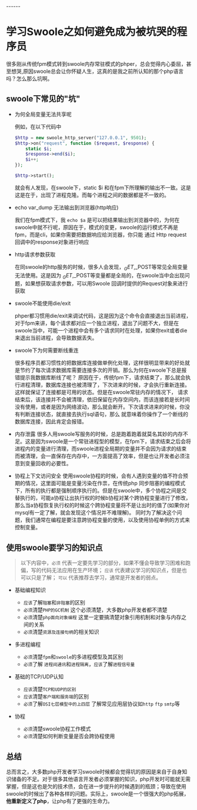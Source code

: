 <head>
     <title>学习Swoole之如何避免成为被坑哭的程序员</title>
     <meta content="text/html; charset=utf-8" http-equiv="Content-Type">
     <meta name="keywords" content="swoole|如何学习swoole|swoole 采坑|swoole学习笔记"/>
     <meta name="description" content="如何学习swoole|swoole 采坑|swoole|swoole学习笔记"/>
</head>
---<head>---

# 学习Swoole之如何避免成为被坑哭的程序员

很多刚从传统fpm模式转到swoole内存常驻模式的phper，总会觉得内心委屈，甚至想哭,原因swoole总会让你怀疑人生，这真的是我之前所认知的那个php语言吗？怎么那么坑啊。

## swoole下常见的"坑"

- 为何全局变量无法共享呢
   
    例如，在以下代码中
    ```php
    $http = new swoole_http_server("127.0.0.1", 9501);
    $http->on("request", function ($request, $response) {
        static $i;
        $response->end($i);
        $i++;
    });
    
    $http->start();
    ```
    就会有人发现，在swoole下，static $i 和在fpm下所理解的输出不一致。这是这是在于，出现了进程克隆。而每个进程之间的数据都是不一致的。

- echo var_dump 无法输出到浏览器(http响应)
    
    我们在fpm模式下，我 ```echo $a``` 是可以把结果输出到浏览器中的，为何在swoole中就不行呢，原因在于，模式的变更，swoole的运行模式不再是fpm，而是cli，如果你需要把数据响应给浏览器，你只能
    通过 Http request 回调中的response对象进行响应

- http请求参数获取

    在同swoole的http服务的时候，很多人会发现，$_GET,$_POST等常见全局变量无法使用。这是因为 $_GET,$_POST等变量都是全局的，在swoole当中会出现问题，如果想获取请求参数，可以用Swoole 回调时提供的Request对象来进行获取

- swoole不能使用die/exit
    
    phper都习惯用die/exit来调试代码，这是因为这个命令会直接退出当前进程，对于fpm来讲，每个请求都对应一个独立进程，退出了问题不大，但是在swoole当中，可能一个进程中会有多个请求同时在处理，如果你exit或者die来退出当前进程，会导致数据丢失。

- swoole下为何需要断线重连      
    
    很多程序员都习惯性的把数据库连接做单例化处理，这样很明显带来的好处就是节约了每次请求数据库需要连接多次的开销。那么为何在swoole下总是报错提示我数据库断线了呢？
    原因在于，传统fpm下，请求结束了，那么就会执行进程清理，数据库连接也被清理了，下次进来的时候，才会执行重新连接。这样就保证了连接都是可用的状态。但是在swoole常驻内存的情况下，
    请求结束后，该连接并不会被清理，依旧保留在内存空间内，而该连接若是长时间没有使用，或者是因为网络波动，那么就会断开。下次请求进来的时候，你没有判断连接状态，就直接去执行sql语句，那么
    就意味着你操作了一个断线的数据库连接，因此肯定会报错。

- 内存泄露
    很多人用swoole写服务的时候，总是跑着跑着就莫名其妙的内存不足。这是因为swoole是一个常驻进程型的模型，在fpm下，请求结束之后会将进程内的变量进行清理，而swoole进程全局期的变量并不会因为请求的结束而被清理，会一直保存在内存中，一方面提高了效率，但是也让开发者必须注意到变量回收的必要性。

- 协程上下文访问安全
    使用swoole协程的时候，会有人遇到变量的值不符合预期的情况，这里面可能是变量污染在作祟，在传统php 同步阻塞的编程模式下，所有的执行都是强制顺序执行的。但是在swoole中，多个协程之间是交替执行的，可能a协程让出执行权的时候b协程对某个跨协程变量进行了修改，那么当a协程恢复执行权的时候这个跨协程变量将不是让出时的值了(如果你对mysql有一定了解，就会发现这个情况并不难理解)。
    同时为了解决这个问题，我们通常在编程是要注意跨协程变量的使用，以及使用协程单例的方式来控制变量。
    
## 使用swoole要学习的知识点

> 以下内容中，`必须` 代表一定要先学习的部分，如果不懂会导致学习困难和跑偏，写的代码无法应用在生产环境； `应该` 代表建议学习的知识点，但是也可以只是了解； `可以` 代表推荐去学习，通常是开发者的弱点。

- 基础编程知识
  - `应该`了解`阻塞`和`非阻塞`的区别
  - `必须`清楚`PHP的GC机制` 这个必须清楚，大多数php开发者都不清楚
  - `必须`清楚`php面向对象编程` 这里一定要搞清楚对象引用机制和对象与内存之间的关系
  - `必须`清楚`资源及连接句柄`的相关知识
  
- 多进程编程
  - `必须`清楚`fpm`和`swoole`的多进程模型及其区别
  - `必须`了解 `进程间通讯`和`进程隔离`，`应该`了解`进程信号量`

- 基础的TCP/UDP认知
  - `应该`清楚`TCP和UDP的区别`
  - `应该`清楚`客户端和服务端`的区别
  - `必须`了解`OSI七层模型中的上四层` 了解常见应用层协议如`http` `ftp` `smtp`等

- 协程
  - `必须`清楚swoole协程工作模式
  - `必须`清楚如何判断变量是否会跨协程使用

## 总结

总而言之，大多数php开发者学习swoole时候都会觉得坑的原因是来自于自身知识储备的不足。对于很多其他语言开发者必须掌握的知识，php开发时可能就无需掌握，但是这也是欠的技术债，会在进一步提升的时候遇到的瓶颈；导致在使用swoole的时候出了各种各样的问题。实际上，swoole是一个很强大的php拓展，**他重新定义了php**，让php有了更强的生命力。